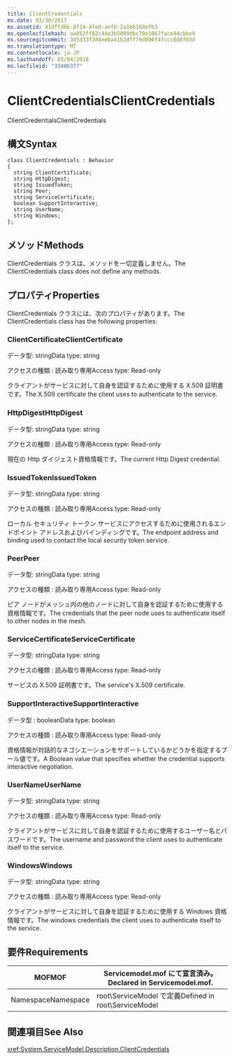 ```yaml
---
title: ClientCredentials
ms.date: 03/30/2017
ms.assetid: 41dffd6b-8f14-4fed-aefb-2a1bb168efb3
ms.openlocfilehash: aa852ff82c44a3b5009dbc70e1067face44cbbe9
ms.sourcegitcommit: 3d5d33f384eeba41b2dff79d096f47ccc8d8f03d
ms.translationtype: MT
ms.contentlocale: ja-JP
ms.lasthandoff: 05/04/2018
ms.locfileid: "33486377"
---
```

# <a name="clientcredentials"></a><span data-ttu-id="cb8ea-102">ClientCredentials</span><span class="sxs-lookup"><span data-stu-id="cb8ea-102">ClientCredentials</span></span>
<span data-ttu-id="cb8ea-103">ClientCredentials</span><span class="sxs-lookup"><span data-stu-id="cb8ea-103">ClientCredentials</span></span>  
  
## <a name="syntax"></a><span data-ttu-id="cb8ea-104">構文</span><span class="sxs-lookup"><span data-stu-id="cb8ea-104">Syntax</span></span>  
  
```  
class ClientCredentials : Behavior  
{  
  string ClientCertificate;  
  string HttpDigest;  
  string IssuedToken;  
  string Peer;  
  string ServiceCertificate;  
  boolean SupportInteractive;  
  string UserName;  
  string Windows;  
};  
```  
  
## <a name="methods"></a><span data-ttu-id="cb8ea-105">メソッド</span><span class="sxs-lookup"><span data-stu-id="cb8ea-105">Methods</span></span>  
 <span data-ttu-id="cb8ea-106">ClientCredentials クラスは、メソッドを一切定義しません。</span><span class="sxs-lookup"><span data-stu-id="cb8ea-106">The ClientCredentials class does not define any methods.</span></span>  
  
## <a name="properties"></a><span data-ttu-id="cb8ea-107">プロパティ</span><span class="sxs-lookup"><span data-stu-id="cb8ea-107">Properties</span></span>  
 <span data-ttu-id="cb8ea-108">ClientCredentials クラスには、次のプロパティがあります。</span><span class="sxs-lookup"><span data-stu-id="cb8ea-108">The ClientCredentials class has the following properties:</span></span>  
  
### <a name="clientcertificate"></a><span data-ttu-id="cb8ea-109">ClientCertificate</span><span class="sxs-lookup"><span data-stu-id="cb8ea-109">ClientCertificate</span></span>  
 <span data-ttu-id="cb8ea-110">データ型: string</span><span class="sxs-lookup"><span data-stu-id="cb8ea-110">Data type: string</span></span>  
  
 <span data-ttu-id="cb8ea-111">アクセスの種類 : 読み取り専用</span><span class="sxs-lookup"><span data-stu-id="cb8ea-111">Access type: Read-only</span></span>  
  
 <span data-ttu-id="cb8ea-112">クライアントがサービスに対して自身を認証するために使用する X.509 証明書です。</span><span class="sxs-lookup"><span data-stu-id="cb8ea-112">The X.509 certificate the client uses to authenticate to the service.</span></span>  
  
### <a name="httpdigest"></a><span data-ttu-id="cb8ea-113">HttpDigest</span><span class="sxs-lookup"><span data-stu-id="cb8ea-113">HttpDigest</span></span>  
 <span data-ttu-id="cb8ea-114">データ型: string</span><span class="sxs-lookup"><span data-stu-id="cb8ea-114">Data type: string</span></span>  
  
 <span data-ttu-id="cb8ea-115">アクセスの種類 : 読み取り専用</span><span class="sxs-lookup"><span data-stu-id="cb8ea-115">Access type: Read-only</span></span>  
  
 <span data-ttu-id="cb8ea-116">現在の Http ダイジェスト資格情報です。</span><span class="sxs-lookup"><span data-stu-id="cb8ea-116">The current Http Digest credential.</span></span>  
  
### <a name="issuedtoken"></a><span data-ttu-id="cb8ea-117">IssuedToken</span><span class="sxs-lookup"><span data-stu-id="cb8ea-117">IssuedToken</span></span>  
 <span data-ttu-id="cb8ea-118">データ型: string</span><span class="sxs-lookup"><span data-stu-id="cb8ea-118">Data type: string</span></span>  
  
 <span data-ttu-id="cb8ea-119">アクセスの種類 : 読み取り専用</span><span class="sxs-lookup"><span data-stu-id="cb8ea-119">Access type: Read-only</span></span>  
  
 <span data-ttu-id="cb8ea-120">ローカル セキュリティ トークン サービスにアクセスするために使用されるエンドポイント アドレスおよびバインディングです。</span><span class="sxs-lookup"><span data-stu-id="cb8ea-120">The endpoint address and binding used to contact the local security token service.</span></span>  
  
### <a name="peer"></a><span data-ttu-id="cb8ea-121">Peer</span><span class="sxs-lookup"><span data-stu-id="cb8ea-121">Peer</span></span>  
 <span data-ttu-id="cb8ea-122">データ型: string</span><span class="sxs-lookup"><span data-stu-id="cb8ea-122">Data type: string</span></span>  
  
 <span data-ttu-id="cb8ea-123">アクセスの種類 : 読み取り専用</span><span class="sxs-lookup"><span data-stu-id="cb8ea-123">Access type: Read-only</span></span>  
  
 <span data-ttu-id="cb8ea-124">ピア ノードがメッシュ内の他のノードに対して自身を認証するために使用する資格情報です。</span><span class="sxs-lookup"><span data-stu-id="cb8ea-124">The credentials that the peer node uses to authenticate itself to other nodes in the mesh.</span></span>  
  
### <a name="servicecertificate"></a><span data-ttu-id="cb8ea-125">ServiceCertificate</span><span class="sxs-lookup"><span data-stu-id="cb8ea-125">ServiceCertificate</span></span>  
 <span data-ttu-id="cb8ea-126">データ型: string</span><span class="sxs-lookup"><span data-stu-id="cb8ea-126">Data type: string</span></span>  
  
 <span data-ttu-id="cb8ea-127">アクセスの種類 : 読み取り専用</span><span class="sxs-lookup"><span data-stu-id="cb8ea-127">Access type: Read-only</span></span>  
  
 <span data-ttu-id="cb8ea-128">サービスの X.509 証明書です。</span><span class="sxs-lookup"><span data-stu-id="cb8ea-128">The service's X.509 certificate.</span></span>  
  
### <a name="supportinteractive"></a><span data-ttu-id="cb8ea-129">SupportInteractive</span><span class="sxs-lookup"><span data-stu-id="cb8ea-129">SupportInteractive</span></span>  
 <span data-ttu-id="cb8ea-130">データ型 : boolean</span><span class="sxs-lookup"><span data-stu-id="cb8ea-130">Data type: boolean</span></span>  
  
 <span data-ttu-id="cb8ea-131">アクセスの種類 : 読み取り専用</span><span class="sxs-lookup"><span data-stu-id="cb8ea-131">Access type: Read-only</span></span>  
  
 <span data-ttu-id="cb8ea-132">資格情報が対話的なネゴシエーションをサポートしているかどうかを指定するブール値です。</span><span class="sxs-lookup"><span data-stu-id="cb8ea-132">A Boolean value that specifies whether the credential supports interactive negotiation.</span></span>  
  
### <a name="username"></a><span data-ttu-id="cb8ea-133">UserName</span><span class="sxs-lookup"><span data-stu-id="cb8ea-133">UserName</span></span>  
 <span data-ttu-id="cb8ea-134">データ型: string</span><span class="sxs-lookup"><span data-stu-id="cb8ea-134">Data type: string</span></span>  
  
 <span data-ttu-id="cb8ea-135">アクセスの種類 : 読み取り専用</span><span class="sxs-lookup"><span data-stu-id="cb8ea-135">Access type: Read-only</span></span>  
  
 <span data-ttu-id="cb8ea-136">クライアントがサービスに対して自身を認証するために使用するユーザー名とパスワードです。</span><span class="sxs-lookup"><span data-stu-id="cb8ea-136">The username and password the client uses to authenticate itself to the service.</span></span>  
  
### <a name="windows"></a><span data-ttu-id="cb8ea-137">Windows</span><span class="sxs-lookup"><span data-stu-id="cb8ea-137">Windows</span></span>  
 <span data-ttu-id="cb8ea-138">データ型: string</span><span class="sxs-lookup"><span data-stu-id="cb8ea-138">Data type: string</span></span>  
  
 <span data-ttu-id="cb8ea-139">アクセスの種類 : 読み取り専用</span><span class="sxs-lookup"><span data-stu-id="cb8ea-139">Access type: Read-only</span></span>  
  
 <span data-ttu-id="cb8ea-140">クライアントがサービスに対して自身を認証するために使用する Windows 資格情報です。</span><span class="sxs-lookup"><span data-stu-id="cb8ea-140">The windows credentials the client uses to authenticate itself to the service.</span></span>  
  
## <a name="requirements"></a><span data-ttu-id="cb8ea-141">要件</span><span class="sxs-lookup"><span data-stu-id="cb8ea-141">Requirements</span></span>  
  
|<span data-ttu-id="cb8ea-142">MOF</span><span class="sxs-lookup"><span data-stu-id="cb8ea-142">MOF</span></span>|<span data-ttu-id="cb8ea-143">Servicemodel.mof にて宣言済み。</span><span class="sxs-lookup"><span data-stu-id="cb8ea-143">Declared in Servicemodel.mof.</span></span>|  
|---------|-----------------------------------|  
|<span data-ttu-id="cb8ea-144">Namespace</span><span class="sxs-lookup"><span data-stu-id="cb8ea-144">Namespace</span></span>|<span data-ttu-id="cb8ea-145">root\ServiceModel で定義</span><span class="sxs-lookup"><span data-stu-id="cb8ea-145">Defined in root\ServiceModel</span></span>|  
  
## <a name="see-also"></a><span data-ttu-id="cb8ea-146">関連項目</span><span class="sxs-lookup"><span data-stu-id="cb8ea-146">See Also</span></span>  
 <xref:System.ServiceModel.Description.ClientCredentials>
